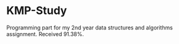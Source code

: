 # KMP-Study
Programming part for my 2nd year data structures and algorithms assignment.
Received 91.38%.
